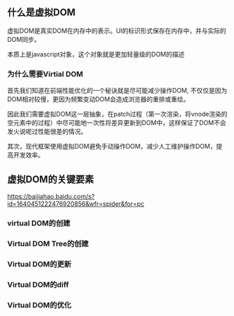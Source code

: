 ## 什么是虚拟DOM

虚拟DOM是真实DOM在内存中的表示。UI的标识形式保存在内存中，并与实际的DOM同步。

本质上是javascript对象，这个对象就是更加轻量级的DOM的描述

### 为什么需要Virtial DOM

首先我们知道在前端性能优化的一个秘诀就是尽可能减少操作DOM, 不仅仅是因为DOM相对较慢，更因为频繁变动DOM会造成浏览器的重排或重绘。

因此我们需要虚拟DOM这一层抽象，在patch过程（第一次渲染，将vnode渲染的空元素中的过程）中尽可能地一次性将差异更新到DOM中，这样保证了DOM不会发火说呢过性能很差的情况。

其次，现代框架使用虚拟DOM避免手动操作DOM，减少人工维护操作DOM，提高开发效率。

## 虚拟DOM的关键要素

https://baijiahao.baidu.com/s?id=1640451222476920856&wfr=spider&for=pc

### virtual DOM的创建

### Virtual DOM Tree的创建

### Virtual DOM的更新

### Virtual DOM的diff

### Virtual DOM的优化
